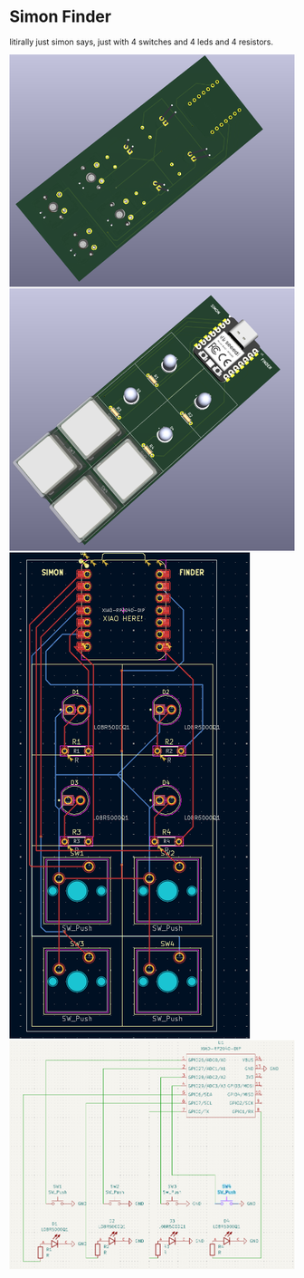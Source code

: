 # Simon Finder
litirally just simon says, just with 4 switches and 4 leds and 4 resistors.

![Simon 3D Back](./Simon%203D%20B.png)
![Simon 3D Front](./Simon%203D%20F.png)
![Simon PCB](./Simon%20PCB.png)
![Simon Schematic](./Simon%20Schematic.png)
